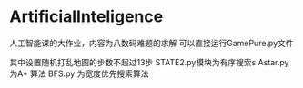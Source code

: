 # ArtificialInteligence
 人工智能课的大作业，内容为八数码难题的求解
可以直接运行GamePure.py文件

其中设置随机打乱地图的步数不超过13步
STATE2.py模块为有序搜索s
Astar.py 为A* 算法
BFS.py 为宽度优先搜索算法
